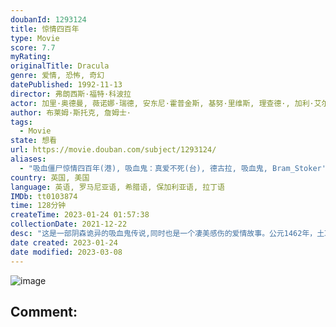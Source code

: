 ```yaml
---
doubanId: 1293124
title: 惊情四百年
type: Movie
score: 7.7
myRating: 
originalTitle: Dracula
genre: 爱情, 恐怖, 奇幻
datePublished: 1992-11-13
director: 弗朗西斯·福特·科波拉
actor: 加里·奥德曼, 薇诺娜·瑞德, 安东尼·霍普金斯, 基努·里维斯, 理查德·, 加利·艾尔维斯, 比利·坎贝尔, 珊迪·弗罗斯特, 汤姆·威兹, 莫妮卡·贝鲁奇, undefined, undefined, 杰伊·鲁宾逊, undefined, undefined, 毛德·温切斯特, 南茜·林韩·查尔斯, 塔蒂阿娜·冯·芙丝汀宝, 朱尔斯·西尔维斯特, undefined, 哈尼·劳伦, 埃莱·巴德汉, 克里斯蒂娜·富尔顿, undefined, undefined, 阿达莫·帕拉迪诺, undefined, 阿兰·布拉泽维奇
author: 布莱姆·斯托克, 詹姆士·
tags:
  - Movie
state: 想看
url: https://movie.douban.com/subject/1293124/
aliases:
  - "吸血僵尸惊情四百年(港), 吸血鬼：真爱不死(台), 德古拉, 吸血鬼, Bram_Stoker's_Dracula"
country: 英国, 美国
language: 英语, 罗马尼亚语, 希腊语, 保加利亚语, 拉丁语
IMDb: tt0103874
time: 128分钟
createTime: 2023-01-24 01:57:38
collectionDate: 2021-12-22
desc: "这是一部阴森诡异的吸血鬼传说,同时也是一个凄美感伤的爱情故事。公元1462年，土耳其人入侵君士坦丁堡，并威胁到整个基督教。罗马尼亚大将军德古拉伯爵(加里•奥德曼饰)临危受命征讨，不料就在他获胜之时..."
date created: 2023-01-24
date modified: 2023-03-08
---
```


![image](p1541485065.jpg)

Comment:
---
